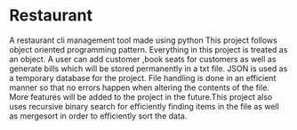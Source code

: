 # Restaurant
A restaurant cli management tool made using python
This project follows object oriented programming pattern. Everything in this project is treated as an object. A user can add customer ,book seats for customers as well as generate bills which will be stored permanently in a txt file.
JSON is used as a temporary database for the project. File handling is done in an efficient manner so that no errors happen when altering the contents of the file.
More features will be added to the project in the future.This project also uses recursive binary search for efficiently finding items in the file as well as mergesort in order to efficiently sort the data.
